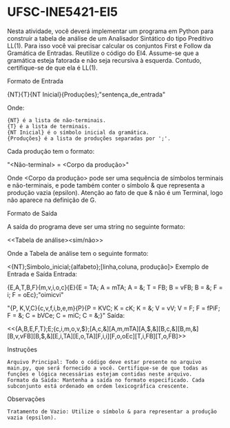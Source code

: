 # UFSC-INE5421-EI5
Nesta atividade, você deverá implementar um programa em Python para construir a tabela de análise de um Analisador Sintático do tipo Preditivo LL(1). Para isso você vai precisar calcular os conjuntos First e Follow da Gramática de Entradas. Reutilize o código do EI4. Assume-se que a gramática esteja fatorada e não seja recursiva à esquerda. Contudo, certifique-se de que ela é LL(1).

Formato de Entrada

{NT}{T}{NT Inicial}{Produções};"sentença_de_entrada"

Onde:

    {NT} é a lista de não-terminais.
    {T} é a lista de terminais.
    {NT Inicial} é o símbolo inicial da gramática.
    {Produções} é a lista de produções separadas por ';'.

Cada produção tem o formato:

"<Não-terminal> = <Corpo da produção>"

Onde <Corpo da produção> pode ser uma sequência de símbolos terminais e não-terminais, e pode também conter o símbolo & que representa a produção vazia (epsilon). Atenção ao fato de que & não é um Terminal, logo não aparece na definição de G.

Formato de Saída

A saída do programa deve ser uma string no seguinte formato:

<<Tabela de análise><sim/não>>

Onde a Tabela de análise tem o seguinte formato:

<{NT};Simbolo_inicial;{alfabeto};[linha,coluna, produção]>
Exemplo de Entrada e Saída
Entrada:

{E,A,T,B,F}{m,v,i,o,c}{E}{E = TA; A = mTA; A = &; T = FB; B = vFB; B = &; F = i; F = oEc};"oimicvi"



"{P, K,V,C}{c,v,f,i,b,e,m}{P}{P = KVC; K = cK; K = &; V = vV; V = F; F = fPiF; F = &; C = bVCe; C = miC; C = &;}"
Saída:

<<{A,B,E,F,T};E;{c,i,m,o,v,$};[A,c,&][A,m,mTA][A,$,&][B,c,&][B,m,&][B,v,vFB][B,$,&][E,i,TA][E,o,TA][F,i,i][F,o,oEc][T,i,FB][T,o,FB]><sim>>

Instruções

    Arquivo Principal: Todo o código deve estar presente no arquivo main.py, que será fornecido a você. Certifique-se de que todas as funções e lógica necessárias estejam contidas neste arquivo.
    Formato da Saída: Mantenha a saída no formato especificado. Cada subconjunto está ordenado em ordem lexicográfica crescente.

Observações

    Tratamento de Vazio: Utilize o símbolo & para representar a produção vazia (epsilon).
